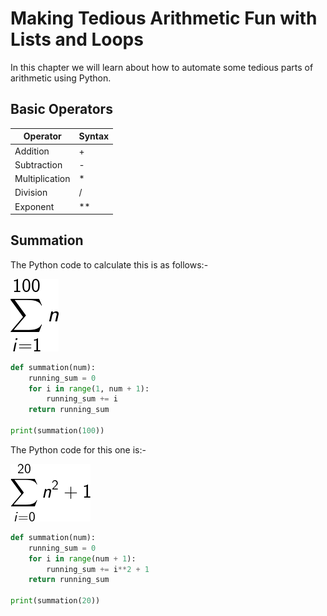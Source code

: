 # Making Tedious Arithmetic Fun with Lists and Loops

In this chapter we will learn about how to automate some tedious parts of arithmetic using Python.

## Basic Operators

| Operator       | Syntax | 
|----------------|--------|
| Addition       | +      |
| Subtraction    | -      |
| Multiplication | *      |
| Division       | /      |
| Exponent       | **     |

## Summation

The Python code to calculate this is as follows:-

![](./assets/CodeCogsEqn.gif)

```python
def summation(num):
    running_sum = 0
    for i in range(1, num + 1):
        running_sum += i
    return running_sum

print(summation(100))
```

The Python code for this one is:-

![](./assets/n_squared.gif)
```python
def summation(num):
    running_sum = 0
    for i in range(num + 1):
        running_sum += i**2 + 1
    return running_sum

print(summation(20))
```